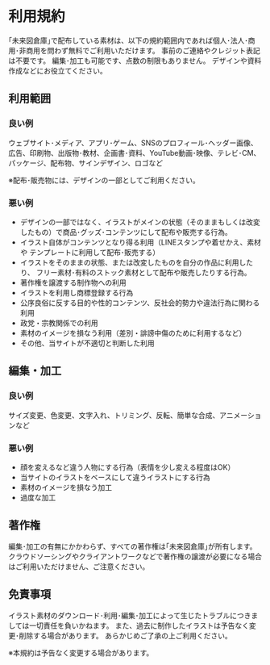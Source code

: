 # 利用規約

｢未来図倉庫｣で配布している素材は、以下の規約範囲内であれば個人･法人･商用･非商用を問わず無料でご利用いただけます。
事前のご連絡やクレジット表記は不要です。
編集･加工も可能です、点数の制限もありません。
デザインや資料作成などにお役立てください。

## 利用範囲

### 良い例
ウェブサイト･メディア、アプリ･ゲーム、SNSのプロフィール･ヘッダー画像、広告、印刷物、出版物･教材、企画書･資料、YouTube動画･映像、テレビ･CM、パッケージ、配布物、サインデザイン、ロゴなど

※配布･販売物には、デザインの一部としてご利用ください。

### 悪い例
- デザインの一部ではなく、イラストがメインの状態（そのままもしくは改変したもの）で商品･グッズ･コンテンツにして配布や販売する行為。
- イラスト自体がコンテンツとなり得る利用（LINEスタンプや着せかえ、素材や
テンプレートに利用して配布･販売する）
- イラストをそのままの状態、または改変したものを自分の作品に利用したり、
フリー素材･有料のストック素材として配布や販売したりする行為。
- 著作権を譲渡する制作物への利用
- イラストを利用し商標登録する行為
- 公序良俗に反する目的や性的コンテンツ、反社会的勢力や違法行為に関わる利用
- 政党・宗教関係での利用
- 素材のイメージを損なう利用（差別・誹謗中傷のために利用するなど）
- その他、当サイトが不適切と判断した利用

## 編集・加工

### 良い例
サイズ変更、色変更、文字入れ、トリミング、反転、簡単な合成、アニメーションなど

### 悪い例
- 顔を変えるなど違う人物にする行為（表情を少し変える程度はOK）
- 当サイトのイラストをベースにして違うイラストにする行為
- 素材のイメージを損なう加工
- 過度な加工

## 著作権
編集･加工の有無にかかわらず、すべての著作権は｢未来図倉庫｣が所有します。
クラウドソーシングやクライアントワークなどで著作権の譲渡が必要になる場合はご利用いただけません、ご注意ください。

## 免責事項
イラスト素材のダウンロード･利用･編集･加工によって生じたトラブルにつきましては一切責任を負いかねます。
また、過去に制作したイラストは予告なく変更･削除する場合があります。
あらかじめご了承の上ご利用ください。

※本規約は予告なく変更する場合があります。
